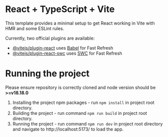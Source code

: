 # React + TypeScript + Vite

This template provides a minimal setup to get React working in Vite with HMR and some ESLint rules.

Currently, two official plugins are available:

- [@vitejs/plugin-react](https://github.com/vitejs/vite-plugin-react/blob/main/packages/plugin-react/README.md) uses [Babel](https://babeljs.io/) for Fast Refresh
- [@vitejs/plugin-react-swc](https://github.com/vitejs/vite-plugin-react-swc) uses [SWC](https://swc.rs/) for Fast Refresh

# Running the project 
Please ensure repository is correctly cloned and node version should be **>=v18.18.0**
1. Installing the project npm packages - run `npm install` in project root directory.
2. Building the project - run command `npm run build` in project root directory.
3. Running the project - run command `npm run dev` in project root directory and navigate to http://localhost:5173/ to load the app.